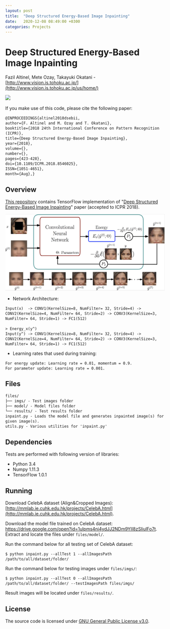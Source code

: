 ```yaml
---
layout: post
title:  "Deep Structured Energy-Based Image Inpainting"
date:   2020-12-08 08:49:00 +0300
categories: Projects
---
```


# Deep Structured Energy-Based Image Inpainting
Fazil Altinel, Mete Ozay, Takayuki Okatani  -  [http://www.vision.is.tohoku.ac.jp/](http://www.vision.is.tohoku.ac.jp/us/home/)

![](/images/projects/dseb/iterations.gif)

If you make use of this code, please cite the following paper:
```
@INPROCEEDINGS{altinel2018dsebii, 
author={F. Altinel and M. Ozay and T. Okatani}, 
booktitle={2018 24th International Conference on Pattern Recognition (ICPR)}, 
title={Deep Structured Energy-Based Image Inpainting}, 
year={2018}, 
volume={}, 
number={}, 
pages={423-428},
doi={10.1109/ICPR.2018.8546025}, 
ISSN={1051-4651}, 
month={Aug},}
```

## Overview
[This repository](https://github.com/cvlab-tohoku/DSEBImageInpainting) contains TensorFlow implementation of "[Deep Structured Energy-Based Image Inpainting](https://arxiv.org/abs/1801.07939)" paper (accepted to ICPR 2018).

![](/images/projects/dseb/lfSonGithub.png)

+ Network Architecture:
```
Input(x)  -> CONV1(KernelSize=8, NumFilter= 32, Stride=4) -> CONV2(KernelSize=4, NumFilter= 64, Stride=2) -> CONV3(KernelSize=3, NumFilter= 64, Stride=1) -> FC1(512)
                                                                                                                                                                      > Energy_x(y^)
Input(y^) -> CONV1(KernelSize=8, NumFilter= 32, Stride=4) -> CONV2(KernelSize=4, NumFilter= 64, Stride=2) -> CONV3(KernelSize=3, NumFilter= 64, Stride=1) -> FC1(512)
```
+ Learning rates that used during training:
```
For energy update: Learning rate = 0.01, momentum = 0.9.
For parameter update: Learning rate = 0.001.
```

## Files
```
files/
├── imgs/ - Test images folder
├── model/ - Model files folder
└── results/ - Test results folder
inpaint.py - Loads the model file and generates inpainted image(s) for given image(s).
utils.py - Various utilities for 'inpaint.py'
```

## Dependencies
Tests are performed with following version of libraries:

+ Python 3.4
+ Numpy 1.11.3
+ TensorFlow 1.0.1

## Running
Download CelebA dataset (Align&Cropped Images): [http://mmlab.ie.cuhk.edu.hk/projects/CelebA.html](http://mmlab.ie.cuhk.edu.hk/projects/CelebA.html).

Download the model file trained on CelebA dataset: https://drive.google.com/open?id=1ulpms4ni4ydJJ2NDm9YIl8zSliulFo7t. Extract and locate the files under `files/model/`.

Run the command below for all testing set of CelebA dataset:
```
$ python inpaint.py --allTest 1 --allImagesPath /path/to/all/dataset/folder/
```

Run the command below for testing images under `files/imgs/`:
```
$ python inpaint.py --allTest 0 --allImagesPath /path/to/all/dataset/folder/ --testImagesPath files/imgs/
```

Result images will be located under `files/results/`.

## License
The source code is licensed under [GNU General Public License v3.0](./LICENSE).

